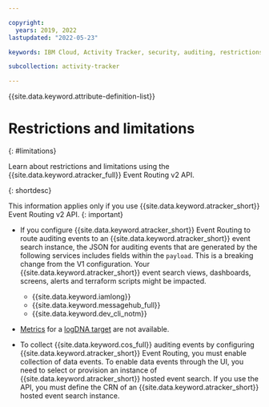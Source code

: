 ```yaml
---

copyright:
  years: 2019, 2022
lastupdated: "2022-05-23"

keywords: IBM Cloud, Activity Tracker, security, auditing, restrictions, limitations

subcollection: activity-tracker

---
```


{{site.data.keyword.attribute-definition-list}}
 

# Restrictions and limitations
{: #limitations}


Learn about restrictions and limitations using the {{site.data.keyword.atracker_full}} Event Routing v2 API.

{: shortdesc}


This information applies only if you use {{site.data.keyword.atracker_short}} Event Routing v2 API.
{: important}



- If you configure {{site.data.keyword.atracker_short}} Event Routing to route auditing events to an {{site.data.keyword.atracker_short}} event search instance, the JSON for auditing events that are generated by the following services includes fields within the `payload`. This is a breaking change from the V1 configuration. Your {{site.data.keyword.atracker_short}} event search views, dashboards, screens, alerts and terraform scripts might be impacted.

    - {{site.data.keyword.iamlong}}
    - {{site.data.keyword.messagehub_full}}
    - {{site.data.keyword.dev_cli_notm}}

- [Metrics](/docs/activity-tracker?topic=activity-tracker-monitoring_metrics#monitoring_metrics_details) for a [logDNA target](/docs/activity-tracker?topic=activity-tracker-target_v2_at) are not available.

- To collect {{site.data.keyword.cos_full}} auditing events by configuring {{site.data.keyword.atracker_short}} Event Routing, you must enable collection of data events. To enable data events through the UI, you need to select or provision an instance of {{site.data.keyword.atracker_short}} hosted event search. If you use the API, you must define the CRN of an {{site.data.keyword.atracker_short}} hosted event search instance. 




